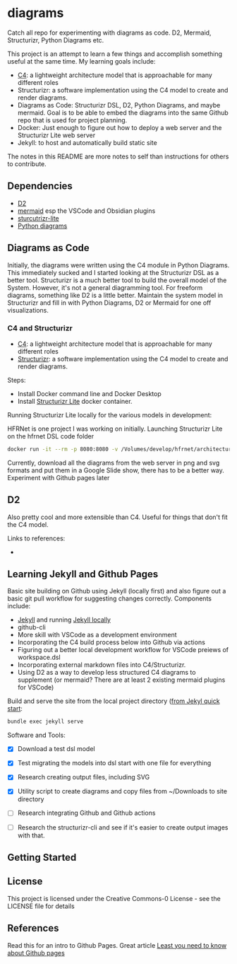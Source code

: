 # diagrams
 Catch all repo for experimenting with diagrams as code. D2, Mermaid, Structurizr, Python Diagrams etc.

This project is an attempt to learn a few things and accomplish something useful at the same time.  My learning goals include:
- [C4](https://c4model.com/): a lightweight architecture model that is approachable for many different roles
- Structurizr: a software implementation using the C4 model to create and render diagrams.
- Diagrams as Code: Structurizr DSL, D2, Python Diagrams, and maybe mermaid.  Goal is to be able to embed the diagrams into the same Github repo that is used for project planning.
- Docker: Just enough to figure out how to deploy a web server and the Structurizr Lite web server
- Jekyll: to host and automatically build static site

The notes in this README are more notes to self than instructions for others to contribute.  

## Dependencies
- [D2](https://d2lang.com/)
- [mermaid](https://mermaid.js.org/) esp the VSCode and Obsidian plugins
- [sturcutrizr-lite](https://docs.structurizr.com/lite)
- [Python diagrams](https://diagrams.mingrammer.com/)

## Diagrams as Code
Initially, the diagrams were written using the C4 module in Python Diagrams.  This immediately sucked and I started looking at the Structurizr DSL as a better tool.  Structurizr is a much better tool to build the overall model of the System.  However, it's not a general diagramming tool.  For freeform diagrams, something like D2 is a little better.  Maintain the system model in Structurizr and fill in with Python Diagrams, D2 or Mermaid for one off visualizations.

### C4 and Structurizr

- [C4](https://c4model.com/): a lightweight architecture model that is approachable for many different roles
- [Structurizr](https://docs.structurizr.com/): a software implementation using the C4 model to create and render diagrams.

Steps: 
- Install Docker command line and Docker Desktop
- Install [Structurizr Lite](https://docs.structurizr.com/lite/installation) docker container.

Running Structurizr Lite locally for the various models in development:

HFRNet is one project I was working on initially. Launching Structurizr Lite on the hfrnet DSL code folder

```zsh
docker run -it --rm -p 8080:8080 -v /Volumes/develop/hfrnet/architecture/:/usr/local/structurizr structurizr/lite
```

Currently, download all the diagrams from the web server in png and svg formats and put them in a Google Slide show, there has to be a better way.  Experiment with Github pages later

## D2 

Also pretty cool and more extensible than C4.   Useful for things that don't fit the C4 model.

Links to references: 

- 


## Learning Jekyll and Github Pages

Basic site building on Github using Jekyll (locally first) and also figure out a basic git pull workflow for suggesting changes correctly.  Components include:

- [Jekyll](https://docs.github.com/en/pages/setting-up-a-github-pages-site-with-jekyll) and running [Jekyll locally](https://docs.github.com/en/pages/setting-up-a-github-pages-site-with-jekyll/testing-your-github-pages-site-locally-with-jekyll)
- github-cli 
- More skill with VSCode as a development environment
- Incorporating the C4 build process below into Github via actions
- Figuring out a better local development workflow for VSCode preiews of workspace.dsl 
- Incorporating external markdown files into C4/Structurizr.
- Using D2 as a way to develop less structured C4 diagrams to supplement (or mermaid? There are at least 2 existing mermaid plugins for VSCode)

Build and serve the site from the local project directory ([from Jekyl quick start](https://jekyllrb.com/docs/):
```zsh
bundle exec jekyll serve
```

Software and Tools:
- [x] Download a test dsl model 
- [x] Test migrating the models into dsl start with one file for everything
- [x] Research creating output files, including SVG
- [x] Utility script to create diagrams and copy files from ~/Downloads to site directory
- [ ] Research integrating Github and Github actions
- [ ] Research the structurizr-cli and see if it's easier to create output images with that.






## Getting Started



## License

This project is licensed under the Creative Commons-0 License - see the LICENSE file for details

## References
Read this for an intro to Github Pages.  Great article [Least you need to know about Github pages](https://tomcam.github.io/least-github-pages/)